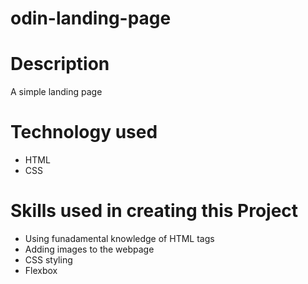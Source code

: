 # odin-landing-page

# Description
A simple landing page

# Technology used
* HTML
* CSS

# Skills used in creating this Project
* Using funadamental knowledge of HTML tags
* Adding images to the webpage
* CSS styling
* Flexbox 
